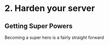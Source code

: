 # 2. Harden your server

## Getting Super Powers

Becoming a super hero is a fairly straight forward 

